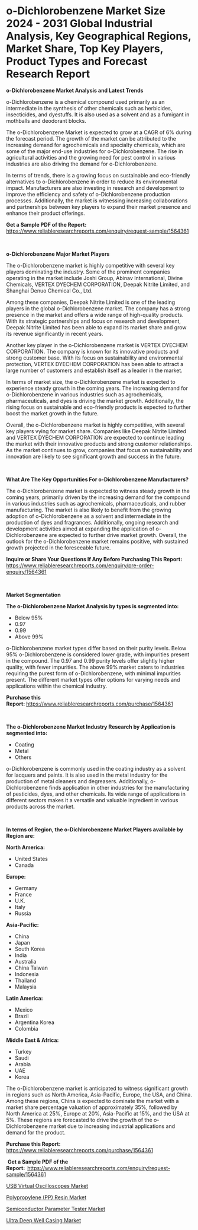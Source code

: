<p><h1>o-Dichlorobenzene Market Size 2024 - 2031 Global Industrial Analysis, Key Geographical Regions, Market Share, Top Key Players, Product Types and Forecast Research Report</h1></p><p><strong>o-Dichlorobenzene Market Analysis and Latest Trends</strong></p>
<p><p>o-Dichlorobenzene is a chemical compound used primarily as an intermediate in the synthesis of other chemicals such as herbicides, insecticides, and dyestuffs. It is also used as a solvent and as a fumigant in mothballs and deodorant blocks.</p><p>The o-Dichlorobenzene Market is expected to grow at a CAGR of 6% during the forecast period. The growth of the market can be attributed to the increasing demand for agrochemicals and specialty chemicals, which are some of the major end-use industries for o-Dichlorobenzene. The rise in agricultural activities and the growing need for pest control in various industries are also driving the demand for o-Dichlorobenzene.</p><p>In terms of trends, there is a growing focus on sustainable and eco-friendly alternatives to o-Dichlorobenzene in order to reduce its environmental impact. Manufacturers are also investing in research and development to improve the efficiency and safety of o-Dichlorobenzene production processes. Additionally, the market is witnessing increasing collaborations and partnerships between key players to expand their market presence and enhance their product offerings.</p></p>
<p><strong>Get a Sample PDF of the Report:&nbsp;</strong> <a href="https://www.reliableresearchreports.com/enquiry/request-sample/1564361">https://www.reliableresearchreports.com/enquiry/request-sample/1564361</a></p>
<p>&nbsp;</p>
<p><strong>o-Dichlorobenzene Major Market Players</strong></p>
<p><p>The o-Dichlorobenzene market is highly competitive with several key players dominating the industry. Some of the prominent companies operating in the market include Joshi Group, Abinav International, Divine Chemicals, VERTEX DYECHEM CORPORATION, Deepak Nitrite Limited, and Shanghai Denuo Chemical Co., Ltd.</p><p>Among these companies, Deepak Nitrite Limited is one of the leading players in the global o-Dichlorobenzene market. The company has a strong presence in the market and offers a wide range of high-quality products. With its strategic partnerships and focus on research and development, Deepak Nitrite Limited has been able to expand its market share and grow its revenue significantly in recent years.</p><p>Another key player in the o-Dichlorobenzene market is VERTEX DYECHEM CORPORATION. The company is known for its innovative products and strong customer base. With its focus on sustainability and environmental protection, VERTEX DYECHEM CORPORATION has been able to attract a large number of customers and establish itself as a leader in the market.</p><p>In terms of market size, the o-Dichlorobenzene market is expected to experience steady growth in the coming years. The increasing demand for o-Dichlorobenzene in various industries such as agrochemicals, pharmaceuticals, and dyes is driving the market growth. Additionally, the rising focus on sustainable and eco-friendly products is expected to further boost the market growth in the future.</p><p>Overall, the o-Dichlorobenzene market is highly competitive, with several key players vying for market share. Companies like Deepak Nitrite Limited and VERTEX DYECHEM CORPORATION are expected to continue leading the market with their innovative products and strong customer relationships. As the market continues to grow, companies that focus on sustainability and innovation are likely to see significant growth and success in the future.</p></p>
<p>&nbsp;</p>
<p><strong>What Are The Key Opportunities For o-Dichlorobenzene Manufacturers?</strong></p>
<p><p>The o-Dichlorobenzene market is expected to witness steady growth in the coming years, primarily driven by the increasing demand for the compound in various industries such as agrochemicals, pharmaceuticals, and rubber manufacturing. The market is also likely to benefit from the growing adoption of o-Dichlorobenzene as a solvent and intermediate in the production of dyes and fragrances. Additionally, ongoing research and development activities aimed at expanding the application of o-Dichlorobenzene are expected to further drive market growth. Overall, the outlook for the o-Dichlorobenzene market remains positive, with sustained growth projected in the foreseeable future.</p></p>
<p><strong>Inquire or Share Your Questions If Any Before Purchasing This Report:</strong> <a href="https://www.reliableresearchreports.com/enquiry/pre-order-enquiry/1564361">https://www.reliableresearchreports.com/enquiry/pre-order-enquiry/1564361</a></p>
<p>&nbsp;</p>
<p><strong>Market Segmentation</strong></p>
<p><strong>The o-Dichlorobenzene Market Analysis by types is segmented into:</strong></p>
<p><ul><li>Below 95%</li><li>0.97</li><li>0.99</li><li>Above 99%</li></ul></p>
<p><p>o-Dichlorobenzene market types differ based on their purity levels. Below 95% o-Dichlorobenzene is considered lower grade, with impurities present in the compound. The 0.97 and 0.99 purity levels offer slightly higher quality, with fewer impurities. The above 99% market caters to industries requiring the purest form of o-Dichlorobenzene, with minimal impurities present. The different market types offer options for varying needs and applications within the chemical industry.</p></p>
<p><strong>Purchase this Report:&nbsp;</strong><a href="https://www.reliableresearchreports.com/purchase/1564361">https://www.reliableresearchreports.com/purchase/1564361</a></p>
<p>&nbsp;</p>
<p><strong>The o-Dichlorobenzene Market Industry Research by Application is segmented into:</strong></p>
<p><ul><li>Coating</li><li>Metal</li><li>Others</li></ul></p>
<p><p>o-Dichlorobenzene is commonly used in the coating industry as a solvent for lacquers and paints. It is also used in the metal industry for the production of metal cleaners and degreasers. Additionally, o-Dichlorobenzene finds application in other industries for the manufacturing of pesticides, dyes, and other chemicals. Its wide range of applications in different sectors makes it a versatile and valuable ingredient in various products across the market.</p></p>
<p>&nbsp;</p>
<p><strong>In terms of Region, the o-Dichlorobenzene Market Players available by Region are:</strong></p>
<p>
    <p> <strong> North America: </strong>
        <ul>
            <li>United States</li>
            <li>Canada</li>
        </ul>
        </p> 
    <p> <strong> Europe: </strong>
        <ul>
            <li>Germany</li>
            <li>France</li>
            <li>U.K.</li>
            <li>Italy</li>
            <li>Russia</li>
        </ul>
        </p> 
    <p> <strong> Asia-Pacific: </strong>
        <ul>
            <li>China</li>
            <li>Japan</li>
            <li>South Korea</li>
            <li>India</li>
            <li>Australia</li>
            <li>China Taiwan</li>
            <li>Indonesia</li>
            <li>Thailand</li>
            <li>Malaysia</li>
        </ul>
        </p> 
    <p> <strong> Latin America: </strong>
        <ul>
            <li>Mexico</li>
            <li>Brazil</li>
            <li>Argentina Korea</li>
            <li>Colombia</li>
        </ul>
        </p> 
    <p> <strong> Middle East & Africa: </strong>
        <ul>
            <li>Turkey</li>
            <li>Saudi</li>
            <li>Arabia</li>
            <li>UAE</li>
            <li>Korea</li>
        </ul>
    </p>
    </p>
<p><p>The o-Dichlorobenzene market is anticipated to witness significant growth in regions such as North America, Asia-Pacific, Europe, the USA, and China. Among these regions, China is expected to dominate the market with a market share percentage valuation of approximately 35%, followed by North America at 25%, Europe at 20%, Asia-Pacific at 15%, and the USA at 5%. These regions are forecasted to drive the growth of the o-Dichlorobenzene market due to increasing industrial applications and demand for the product.</p></p>
<p><strong>Purchase this Report: </strong><a href="https://www.reliableresearchreports.com/purchase/1564361">https://www.reliableresearchreports.com/purchase/1564361</a></p>
<p>&nbsp;<strong>Get a Sample PDF of the Report:&nbsp;&nbsp;</strong><a href="https://www.reliableresearchreports.com/enquiry/request-sample/1564361">https://www.reliableresearchreports.com/enquiry/request-sample/1564361</a></p>
<p><strong></strong></p>
<p><p><a href="https://issuu.com/reportprime-2/docs/usb-virtual-oscilloscopes-market-size-2030.pptx">USB Virtual Oscilloscopes Market</a></p><p><a href="https://github.com/jaidynmorantestelletmjzya/Market-Research-Report-List-1/blob/main/polypropylene-pp-resin-market.md">Polypropylene (PP) Resin Market</a></p><p><a href="https://issuu.com/reportprime-2/docs/semiconductor-parameter-tester-market-size-2030.pp">Semiconductor Parameter Tester Market</a></p><p><a href="https://github.com/juniordelafrance/Market-Research-Report-List-2/blob/main/ultra-deep-well-casing-market.md">Ultra Deep Well Casing Market</a></p></p>